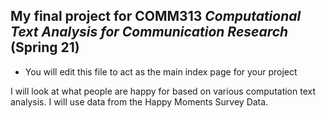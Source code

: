 ## My final project for COMM313 _Computational Text Analysis for Communication Research_ (Spring 21)

* You will edit this file to act as the main index page for your project 

I will look at what people are happy for based on various computation text analysis. I will use data from the Happy Moments Survey Data.